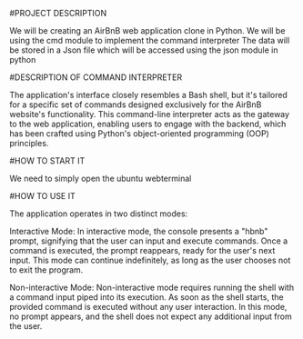 #PROJECT DESCRIPTION

We will be creating an AirBnB web application clone in Python.
We will be using the cmd module to implement the command interpreter
The data will be stored in a Json file which will be accessed using the json module in python

#DESCRIPTION OF COMMAND INTERPRETER 

The application's interface closely resembles a Bash shell, but it's tailored for a specific set of commands designed exclusively for the AirBnB website's functionality. This command-line interpreter acts as the gateway to the web application, enabling users to engage with the backend, which has been crafted using Python's object-oriented programming (OOP) principles.

#HOW TO START IT

We need to simply open the ubuntu webterminal

#HOW TO USE IT

The application operates in two distinct modes:

Interactive Mode:
In interactive mode, the console presents a "hbnb" prompt, signifying that the user can input and execute commands. Once a command is executed, the prompt reappears, ready for the user's next input. This mode can continue indefinitely, as long as the user chooses not to exit the program.

Non-interactive Mode:
Non-interactive mode requires running the shell with a command input piped into its execution. As soon as the shell starts, the provided command is executed without any user interaction. In this mode, no prompt appears, and the shell does not expect any additional input from the user.

